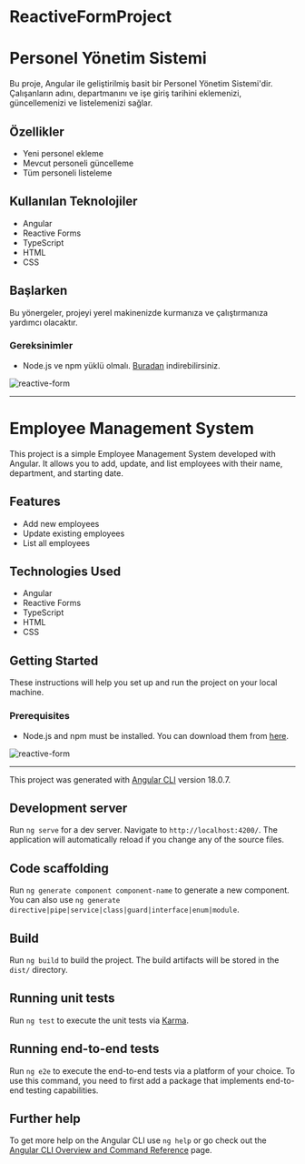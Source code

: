 # ReactiveFormProject
# Personel Yönetim Sistemi

Bu proje, Angular ile geliştirilmiş basit bir Personel Yönetim Sistemi'dir. Çalışanların adını, departmanını ve işe giriş tarihini eklemenizi, güncellemenizi ve listelemenizi sağlar.

## Özellikler

- Yeni personel ekleme
- Mevcut personeli güncelleme
- Tüm personeli listeleme

## Kullanılan Teknolojiler

- Angular
- Reactive Forms
- TypeScript
- HTML
- CSS

## Başlarken

Bu yönergeler, projeyi yerel makinenizde kurmanıza ve çalıştırmanıza yardımcı olacaktır.

### Gereksinimler

- Node.js ve npm yüklü olmalı. [Buradan](https://nodejs.org/) indirebilirsiniz.

![reactive-form](https://github.com/user-attachments/assets/de11c59c-a15d-4587-a301-ea7221f6be4c)

------
# Employee Management System

This project is a simple Employee Management System developed with Angular. It allows you to add, update, and list employees with their name, department, and starting date.

## Features

- Add new employees
- Update existing employees
- List all employees

## Technologies Used

- Angular
- Reactive Forms
- TypeScript
- HTML
- CSS

## Getting Started

These instructions will help you set up and run the project on your local machine.

### Prerequisites

- Node.js and npm must be installed. You can download them from [here](https://nodejs.org/).

![reactive-form](https://github.com/user-attachments/assets/ea2264d9-6509-4092-bd68-39aa0aca2ebd)

---------
This project was generated with [Angular CLI](https://github.com/angular/angular-cli) version 18.0.7.

## Development server

Run `ng serve` for a dev server. Navigate to `http://localhost:4200/`. The application will automatically reload if you change any of the source files.

## Code scaffolding

Run `ng generate component component-name` to generate a new component. You can also use `ng generate directive|pipe|service|class|guard|interface|enum|module`.

## Build

Run `ng build` to build the project. The build artifacts will be stored in the `dist/` directory.

## Running unit tests

Run `ng test` to execute the unit tests via [Karma](https://karma-runner.github.io).

## Running end-to-end tests

Run `ng e2e` to execute the end-to-end tests via a platform of your choice. To use this command, you need to first add a package that implements end-to-end testing capabilities.

## Further help

To get more help on the Angular CLI use `ng help` or go check out the [Angular CLI Overview and Command Reference](https://angular.dev/tools/cli) page.
